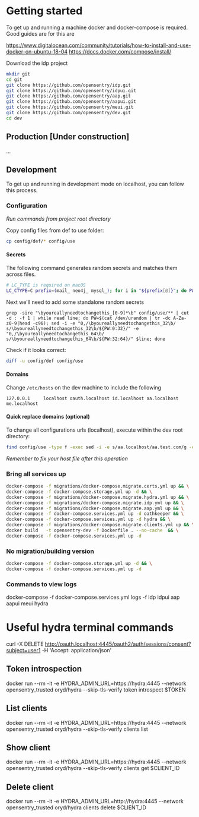 # Getting started

To get up and running a machine docker and docker-compose is required. Good guides are for this are

https://www.digitalocean.com/community/tutorials/how-to-install-and-use-docker-on-ubuntu-18-04
https://docs.docker.com/compose/install/


Download the idp project
```bash
mkdir git
cd git
git clone https://github.com/opensentry/idp.git
git clone https://github.com/opensentry/idpui.git
git clone https://github.com/opensentry/aap.git
git clone https://github.com/opensentry/aapui.git
git clone https://github.com/opensentry/meui.git
git clone https://github.com/opensentry/dev.git
cd dev
```


## Production [Under construction]
...

## Development
To get up and running in development mode on localhost, you can follow this process.

### Configuration

*Run commands from project root directory*

Copy config files from def to use folder:
```bash
cp config/def/* config/use
```

#### Secrets

The following command generates random secrets and matches them across files.
```bash
# LC_TYPE is required on macOS
LC_CTYPE=C prefix=(mail_ neo4j_ mysql_); for i in "${prefix[@]}"; do PW=$(</dev/urandom tr -dc A-Za-z0-9|head -c96); find config/use -type f -exec sed -i -e "s/\b${i}youreallyneedtochangethis_64\b/${PW:0:64}/" -e "s/\b${i}youreallyneedtochangethis_32\b/${PW:64:32}/" {} \+; done
```

Next we'll need to add some standalone random secrets
```
grep -sire "\byoureallyneedtochangethis_[0-9]*\b" config/use/** | cut -d : -f 1 | while read line; do PW=$(cat /dev/urandom | tr -dc A-Za-z0-9|head -c96); sed -i -e "0,/\byoureallyneedtochangethis_32\b/ s/\byoureallyneedtochangethis_32\b/${PW:0:32}/" -e "0,/\byoureallyneedtochangethis_64\b/ s/\byoureallyneedtochangethis_64\b/${PW:32:64}/" $line; done
```

Check if it looks correct:
```bash
diff -u config/def config/use
```

#### Domains

Change `/etc/hosts` on the dev machine to include the following
```
127.0.0.1     localhost oauth.localhost id.localhost aa.localhost me.localhost
```

#### Quick replace domains (optional)

To change all configurations urls (localhost), execute within the dev root directory:
```bash
find config/use -type f -exec sed -i -e s/aa.localhost/aa.test.com/g -e s/id.localhost/id.test.com/g -e s/oauth.localhost/oauth.test.com/g -e s/me.localhost/me.test.com/g {} \;
```

*Remember to fix your host file after this operation*

### Bring all services up
```bash
docker-compose -f migrations/docker-compose.migrate.certs.yml up && \
docker-compose -f docker-compose.storage.yml up -d && \
docker-compose -f migrations/docker-compose.migrate.hydra.yml up && \
docker-compose -f migrations/docker-compose.migrate.idp.yml up && \
docker-compose -f migrations/docker-compose.migrate.aap.yml up && \
docker-compose -f docker-compose.services.yml up -d oathkeeper && \
docker-compose -f docker-compose.services.yml up -d hydra && \
docker-compose -f migrations/docker-compose.migrate.clients.yml up && \
docker build   -t opensentry-dev -f Dockerfile . --no-cache  && \
docker-compose -f docker-compose.services.yml up -d
```

### No migration/building version
```bash
docker-compose -f docker-compose.storage.yml up -d && \
docker-compose -f docker-compose.services.yml up -d
```

### Commands to view logs
docker-compose -f docker-compose.services.yml logs -f idp idpui aap aapui meui hydra

# Useful hydra terminal commands

curl -X DELETE http://oauth.localhost:4445/oauth2/auth/sessions/consent?subject=user1 -H 'Accept: application/json'

## Token introspection
docker run --rm -it -e HYDRA_ADMIN_URL=https://hydra:4445 --network opensentry_trusted oryd/hydra --skip-tls-verify token introspect $TOKEN

## List clients
docker run --rm -it -e HYDRA_ADMIN_URL=https://hydra:4445 --network opensentry_trusted oryd/hydra --skip-tls-verify clients list

## Show client
docker run --rm -it -e HYDRA_ADMIN_URL=https://hydra:4445 --network opensentry_trusted oryd/hydra --skip-tls-verify clients get $CLIENT_ID

## Delete client
docker run --rm -it -e HYDRA_ADMIN_URL=http://hydra:4445 --network opensentry_trusted oryd/hydra clients delete $CLIENT_ID
